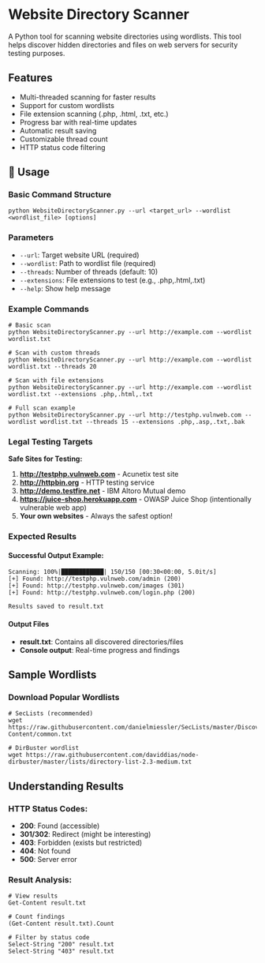 # Website Directory Scanner

A Python tool for scanning website directories using wordlists. This tool helps discover hidden directories and files on web servers for security testing purposes.

## Features

- Multi-threaded scanning for faster results
- Support for custom wordlists
- File extension scanning (.php, .html, .txt, etc.)
- Progress bar with real-time updates
- Automatic result saving
- Customizable thread count
- HTTP status code filtering

## 📖 Usage

### Basic Command Structure
```
python WebsiteDirectoryScanner.py --url <target_url> --wordlist <wordlist_file> [options]
```

### Parameters
- `--url`: Target website URL (required)
- `--wordlist`: Path to wordlist file (required)
- `--threads`: Number of threads (default: 10)
- `--extensions`: File extensions to test (e.g., .php,.html,.txt)
- `--help`: Show help message

### Example Commands
```
# Basic scan
python WebsiteDirectoryScanner.py --url http://example.com --wordlist wordlist.txt

# Scan with custom threads
python WebsiteDirectoryScanner.py --url http://example.com --wordlist wordlist.txt --threads 20

# Scan with file extensions
python WebsiteDirectoryScanner.py --url http://example.com --wordlist wordlist.txt --extensions .php,.html,.txt

# Full scan example
python WebsiteDirectoryScanner.py --url http://testphp.vulnweb.com --wordlist wordlist.txt --threads 15 --extensions .php,.asp,.txt,.bak
```

### Legal Testing Targets

**Safe Sites for Testing:**
1. **http://testphp.vulnweb.com** - Acunetix test site
2. **http://httpbin.org** - HTTP testing service  
3. **http://demo.testfire.net** - IBM Altoro Mutual demo
4. **https://juice-shop.herokuapp.com** - OWASP Juice Shop (intentionally vulnerable web app)
5. **Your own websites** - Always the safest option!

### Expected Results

#### Successful Output Example:
```
Scanning: 100%|████████████| 150/150 [00:30<00:00, 5.0it/s]
[+] Found: http://testphp.vulnweb.com/admin (200)
[+] Found: http://testphp.vulnweb.com/images (301)
[+] Found: http://testphp.vulnweb.com/login.php (200)

Results saved to result.txt
```

#### Output Files
- **result.txt**: Contains all discovered directories/files
- **Console output**: Real-time progress and findings

## Sample Wordlists

### Download Popular Wordlists
```
# SecLists (recommended)
wget https://raw.githubusercontent.com/danielmiessler/SecLists/master/Discovery/Web-Content/common.txt

# DirBuster wordlist
wget https://raw.githubusercontent.com/daviddias/node-dirbuster/master/lists/directory-list-2.3-medium.txt
```

## Understanding Results

### HTTP Status Codes:
- **200**: Found (accessible)
- **301/302**: Redirect (might be interesting)
- **403**: Forbidden (exists but restricted)
- **404**: Not found
- **500**: Server error

### Result Analysis:
```
# View results
Get-Content result.txt

# Count findings
(Get-Content result.txt).Count

# Filter by status code
Select-String "200" result.txt
Select-String "403" result.txt
```
